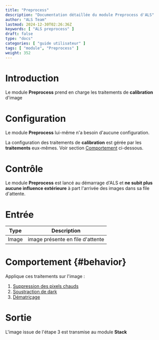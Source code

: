 ```yaml
---
title: "Preprocess"
description: "Documentation détaillée du module Preprocess d'ALS"
author: "ALS Team"
lastmod: 2024-12-30T02:26:36Z
keywords: [ "ALS preprocess" ]
draft: false
type: "docs"
categories: [ "guide utilisateur" ]
tags: [ "module", "Preprocess" ]
weight: 352
---
```


# Introduction

Le module **Preprocess** prend en charge les traitements de **calibration** d'image

# Configuration

Le module **Preprocess** lui-même n'a besoin d'aucune configuration.

La configuration des traitements de **calibration** est gérée par les **traitements** eux-mêmes.
Voir section [Comportement](#behavior) ci-dessous.

# Contrôle

Le module **Preprocess** est lancé au démarrage d'ALS et **ne subit plus aucune influence extérieure** à part l'arrivée
des images dans sa file d'attente.

# Entrée

| Type  | Description                      |
|-------|----------------------------------|
| Image | image présente en file d'attente |

# Comportement {#behavior}

Applique ces traitements sur l'image :

1. [Suppression des pixels chauds](hot_remove/)
2. [Soustraction de dark](dark_remove/)
3. [Dématriçage](debayer/)

# Sortie

L'image issue de l'étape 3 est transmise au module **Stack** 